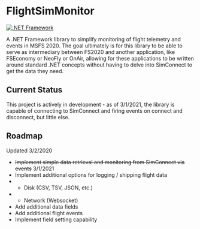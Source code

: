 # FlightSimMonitor
[![.NET Framework](https://github.com/jhandfield/FlightSimMonitor/actions/workflows/NETFramework.yaml/badge.svg)](https://github.com/jhandfield/FlightSimMonitor/actions/workflows/NETFramework.yaml)

A .NET Framework library to simplify monitoring of flight telemetry and events in MSFS 2020. The goal ultimately is for this library to be able to serve as intermediary between FS2020 and another application, like FSEconomy or NeoFly or OnAir, allowing for these applications to be written around standard .NET concepts without having to delve into SimConnect to get the data they need.

## Current Status
This project is actively in development - as of 3/1/2021, the library is capable of connecting to SimConnect and firing events on connect and disconnect, but little else.

## Roadmap
Updated 3/2/2020
* ~~Implement simple data retrieval and monitoring from SimConnect via events~~ 3/1/2021
* Implement additional options for logging / shipping flight data
* * Disk (CSV, TSV, JSON, etc.)
* * Network (Websocket)
* Add additional data fields
* Add additional flight events
* Implement field setting capability
